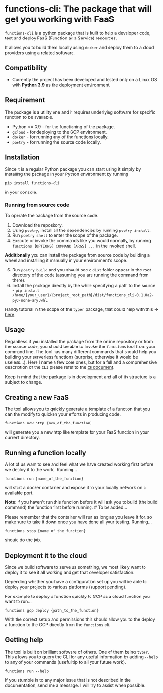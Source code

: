 # functions-cli: The package that will get you working with FaaS

<!-- ![Logo]() -->

`functions-cli` is a python package that is built to help a developer code, test and deploy FaaS (Function as a Service) resources. 

It allows you to build them locally using `docker` and deploy them to a cloud providers using a related software. 

## Compatibility

- Currently the project has been developed and tested only on a Linux OS with **Python 3.9** as the deployment environment.  

## Requirement

The package is a utility one and it requires underlying software for specific function to be available. 

- Python >= 3.9 - for the functioning of the package. 
- `gcloud` - for deploying to the GCP environment.
- `docker` - for running any of the functions locally.
- `poetry` - for running the source code locally. 

## Installation

Since it is a regular Python package you can start using it simply by installing the package in your Python environment by running

```console
pip install functions-cli
```

in your console.

### Running from source code

To operate the package from the source code. 

1. Download the repository.
2. Using `poetry`, install all the dependencies by running `poetry install`. 
3. Run `poetry shell` to enter the scope of the package.
4. Execute or invoke the commands like you would normally, by running `functions [OPTIONS] COMMAND [ARGS] ...` in the invoked shell. 

**Additionally** you can install the package from source code by building a wheel and installing it manually in your environment's scope. 

5. Run `poetry build` and you should see a `dist` folder appear in the root directory of the code (assuming you are running the command from there).
6. Install the package directly by the while specifying a path to the source - `pip install /home/{your_user}/{project_root_path}/dist/functions_cli-0.1.0a2-py3-none-any.whl`. 

Handy tutorial in the scope of the `typer` package, that could help with this -> [here](https://typer.tiangolo.com/tutorial/package/). 

## Usage

Regardless if you installed the package from the online repository or from the source code, you should be able to invoke the `functions` tool from your command line. The tool has many different commands that should help you building your serverless functions (surprise, otherwise it would be useless...). Here I name a few core ones, but for a full and a comprehensive description of the `CLI` please refer to the [cli document](docs/cli.md).

Keep in mind that the package is in development and all of its structure is a subject to change. 

## Creating a new FaaS

The tool allows you to quickly generate a template of a function that you can the modify to quicken your efforts in producing code. 

```console
functions new http {new_of_the_function}
```

will generate you a new http like template for your FaaS function in your current directory.

## Running a function locally

A lot of us want to see and feel what we have created working first before we deploy it to the world. Running...

```console
functions run {name_of_the_function}
```

will start a docker container and expose it to your locally network on a available port. 

**Note**: If you haven't run this function before it will ask you to build (the build command) the function first before running. # To be added...

Please remember that the container will run as long as you leave it for, so make sure to take it down once you have done all your testing. Running...

```
functions stop {name_of_the_function}
```

should do the job.

## Deployment it to the cloud

Since we build software to serve us something, we most likely want to deploy it to see it all working and get that developer satisfaction. 

Depending whether you have a configuration set up you will be able to deploy your projects to various platforms (support pending). 

For example to deploy a function quickly to GCP as a cloud function you want to run...

```console
functions gcp deploy {path_to_the_function}
```

With the correct setup and permissions this should allow you to the deploy a function to the GCP directly from the `functions` cli.  

## Getting help

The tool is built on brilliant software of others. One of them being `typer`. This allows you to query the CLI for any useful information by adding `--help` to any of your commands (useful tip to all your future work). 

```console
functions run --help
```

If you stumble in to any major issue that is not described in the documentation, send me a message. I will try to assist when possible.